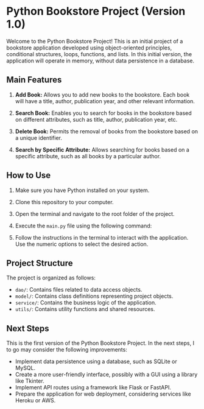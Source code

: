 # Python Bookstore Project (Version 1.0)

Welcome to the Python Bookstore Project! This is an initial project of a bookstore application developed using object-oriented principles, conditional structures, loops, functions, and lists. In this initial version, the application will operate in memory, without data persistence in a database.

## Main Features

1. **Add Book:** Allows you to add new books to the bookstore. Each book will have a title, author, publication year, and other relevant information.

2. **Search Book:** Enables you to search for books in the bookstore based on different attributes, such as title, author, publication year, etc.

3. **Delete Book:** Permits the removal of books from the bookstore based on a unique identifier.

4. **Search by Specific Attribute:** Allows searching for books based on a specific attribute, such as all books by a particular author.

## How to Use

1. Make sure you have Python installed on your system.

2. Clone this repository to your computer.

3. Open the terminal and navigate to the root folder of the project.

4. Execute the `main.py` file using the following command:

5. Follow the instructions in the terminal to interact with the application. Use the numeric options to select the desired action.

## Project Structure

The project is organized as follows:

- `dao/`: Contains files related to data access objects.
- `model/`: Contains class definitions representing project objects.
- `service/`: Contains the business logic of the application.
- `utils/`: Contains utility functions and shared resources.

## Next Steps

This is the first version of the Python Bookstore Project. In the next steps, I to go may consider the following improvements:

- Implement data persistence using a database, such as SQLite or MySQL.
- Create a more user-friendly interface, possibly with a GUI using a library like Tkinter.
- Implement API routes using a framework like Flask or FastAPI.
- Prepare the application for web deployment, considering services like Heroku or AWS.
